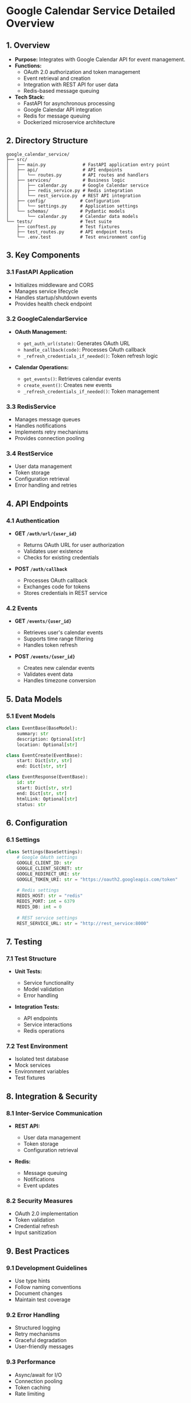 # Google Calendar Service Detailed Overview

## 1. Overview
- **Purpose:** Integrates with Google Calendar API for event management.
- **Functions:** 
  - OAuth 2.0 authorization and token management
  - Event retrieval and creation
  - Integration with REST API for user data
  - Redis-based message queuing
- **Tech Stack:** 
  - FastAPI for asynchronous processing
  - Google Calendar API integration
  - Redis for message queuing
  - Dockerized microservice architecture

## 2. Directory Structure
```
google_calendar_service/
├── src/
│   ├── main.py              # FastAPI application entry point
│   ├── api/                 # API endpoints
│   │   └── routes.py        # API routes and handlers
│   ├── services/            # Business logic
│   │   ├── calendar.py      # Google Calendar service
│   │   ├── redis_service.py # Redis integration
│   │   └── rest_service.py  # REST API integration
│   ├── config/             # Configuration
│   │   └── settings.py     # Application settings
│   └── schemas/            # Pydantic models
│       └── calendar.py     # Calendar data models
└── tests/                  # Test suite
    ├── conftest.py         # Test fixtures
    ├── test_routes.py      # API endpoint tests
    └── .env.test           # Test environment config
```

## 3. Key Components

### 3.1 FastAPI Application
- Initializes middleware and CORS
- Manages service lifecycle
- Handles startup/shutdown events
- Provides health check endpoint

### 3.2 GoogleCalendarService
- **OAuth Management:**
  - `get_auth_url(state)`: Generates OAuth URL
  - `handle_callback(code)`: Processes OAuth callback
  - `_refresh_credentials_if_needed()`: Token refresh logic

- **Calendar Operations:**
  - `get_events()`: Retrieves calendar events
  - `create_event()`: Creates new events
  - `_refresh_credentials_if_needed()`: Token management

### 3.3 RedisService
- Manages message queues
- Handles notifications
- Implements retry mechanisms
- Provides connection pooling

### 3.4 RestService
- User data management
- Token storage
- Configuration retrieval
- Error handling and retries

## 4. API Endpoints

### 4.1 Authentication
- **GET `/auth/url/{user_id}`**
  - Returns OAuth URL for user authorization
  - Validates user existence
  - Checks for existing credentials

- **POST `/auth/callback`**
  - Processes OAuth callback
  - Exchanges code for tokens
  - Stores credentials in REST service

### 4.2 Events
- **GET `/events/{user_id}`**
  - Retrieves user's calendar events
  - Supports time range filtering
  - Handles token refresh

- **POST `/events/{user_id}`**
  - Creates new calendar events
  - Validates event data
  - Handles timezone conversion

## 5. Data Models

### 5.1 Event Models
```python
class EventBase(BaseModel):
    summary: str
    description: Optional[str]
    location: Optional[str]

class EventCreate(EventBase):
    start: Dict[str, str]
    end: Dict[str, str]

class EventResponse(EventBase):
    id: str
    start: Dict[str, str]
    end: Dict[str, str]
    htmlLink: Optional[str]
    status: str
```

## 6. Configuration

### 6.1 Settings
```python
class Settings(BaseSettings):
    # Google OAuth settings
    GOOGLE_CLIENT_ID: str
    GOOGLE_CLIENT_SECRET: str
    GOOGLE_REDIRECT_URI: str
    GOOGLE_TOKEN_URI: str = "https://oauth2.googleapis.com/token"
    
    # Redis settings
    REDIS_HOST: str = "redis"
    REDIS_PORT: int = 6379
    REDIS_DB: int = 0
    
    # REST service settings
    REST_SERVICE_URL: str = "http://rest_service:8000"
```

## 7. Testing

### 7.1 Test Structure
- **Unit Tests:**
  - Service functionality
  - Model validation
  - Error handling

- **Integration Tests:**
  - API endpoints
  - Service interactions
  - Redis operations

### 7.2 Test Environment
- Isolated test database
- Mock services
- Environment variables
- Test fixtures

## 8. Integration & Security

### 8.1 Inter-Service Communication
- **REST API:**
  - User data management
  - Token storage
  - Configuration retrieval

- **Redis:**
  - Message queuing
  - Notifications
  - Event updates

### 8.2 Security Measures
- OAuth 2.0 implementation
- Token validation
- Credential refresh
- Input sanitization

## 9. Best Practices

### 9.1 Development Guidelines
- Use type hints
- Follow naming conventions
- Document changes
- Maintain test coverage

### 9.2 Error Handling
- Structured logging
- Retry mechanisms
- Graceful degradation
- User-friendly messages

### 9.3 Performance
- Async/await for I/O
- Connection pooling
- Token caching
- Rate limiting

